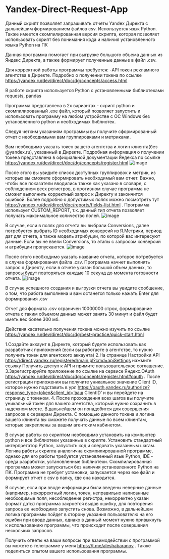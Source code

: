 # Yandex-Direct-Request-App
Данный скрипт позволяет запрашивать отчеты Yandex Директа с дальнейшим формированием файлов csv. Используется язык Python. Также имеется скомпилированная версия скрипта, которая позволяет использовать скрипт без понимания кода и наличия установленного языка Python на ПК

Данная программа помогает при выгрузке большого объема данных из Яндекс Директа, а также формирует полученные данные в файл .csv.

Для корректной работы программы требуется:
-API токен рекламного агентства в Директе. Подробно о получении токена по ссылке https://yandex.ru/dev/direct/doc/dg/concepts/access.html

В работе скрипта используется Python с установленными библиотеками requests, pandas

Программа представлена в 2х вариантах - скрипт python и скомпилированный .exe файл, который позволяет запустить и использовать программу на любом устройстве с ОС Windows без установленного python и необходимых библиотек.

Следуя четким указаниям программы вы получите сформированный отчет с необходимыми вам группировками и метриками.

Вам необходимо указать токен вашего агентства и логин клиента(без @yandex.ru), указанный в Директе. Подробная информация о получении токена представлена в официальной документации Яндекса по ссылке https://yandex.ru/dev/direct/doc/dg/concepts/register.html 
![image](https://user-images.githubusercontent.com/61497343/191431482-a20de544-fd0e-4f51-9d2a-d0250e877036.png)


После этого вы увидите список доступных группировок и метрик, из которых вы сможете сформировать необходимый вам отчет. Важно, чтобы все показатели вводились также как указано в словаре, с соблюдением всех регистров, в противном случае программа не сможет выполнить корректный запрос к Директу и закончится ошибкой. Более подробно о допустимых полях можно посмотреть тут https://yandex.ru/dev/direct/doc/reports/fields-list.html . Программа использует CUSTOM_REPORT, т.к. данный тип отчета позволяет получать максимальное количество полей.
![image](https://user-images.githubusercontent.com/61497343/191431612-963a6bc1-1c86-4436-b431-fe908ff7c356.png)



В случае, если в полях для отчета вы выбрали Conversions, далее потребуется выбрать ID необходимых конверсий из Я.Метрики, период дат для отчета, а также модель атрибуции, по которой вас интересуют данные. Если вы не ввели Conversions, то этапы с запросом конверсий и атрибуции пропускаются.
![image](https://user-images.githubusercontent.com/61497343/191431664-6a6d1867-4db5-4b13-932e-722c4570a1c2.png)



После этого необходимо указать название отчета, которое потребуется в случае формирования файла .csv. Программа начнет выполнять запрос к Директу, если в отчете указан большой объем данных, то запросы будут повторяться каждые 10 секунд до момента готовности отчета.
![image](https://user-images.githubusercontent.com/61497343/191431703-9fe7b184-55c7-4e2b-9875-712db1665313.png)


В случае успешного создания и выгрузки отчета вы увидите сообщение, о том, что работа выполнена и вам останется только нажать Enter для формирования .csv 

Отчет для формата .csv ограничен 10000000 строк, формирование отчета с таким объемом данных может занять 30 минут и файл будет иметь вес более 300 мб.


Действия касательно получения токена можно изучить по ссылке https://yandex.ru/dev/direct/doc/dg/best-practice/quick-start.html

1.Создайте аккаунт в Директе, который будете использовать как разработчик приложений (если вы работаете в агентстве, то нужно получить токен для агентского аккаунта)
2.На странице Настройки API https://direct.yandex.ru/registered/main.pl?cmd=apiSettings  нажмите ссылку Получить доступ к API и примите пользовательское соглашение.
3.Зарегистрируйте приложение по ссылке на сервисе Яндекс.OAuth https://yandex.ru/dev/direct/doc/dg/concepts/register.html#oauth . После регистрации приложения вы получите уникальное значение Client ID, которое нужно подставить в урл https://oauth.yandex.ru/authorize?response_type=token&client_id=’ваш ClientID’ и вы перейдете на страницу с токеном.
4. После прохождения всех шагов вы получите уникальный токен для вашего агентства, который нужно сохранить в надежном месте. В дальнейшем он понадобится для совершения запросов к серверам Директа. С помощью данного токена и логина вашего клиента вы сможете получать данные по всем клиентам, которые закреплены за вашим агентским кабинетом.

В случае работы со скриптом необходимо установить на компьютер python и все библиотеки указанные в скрипте. Установить стандартный интерпретатор Python, запустить код и следовать указанным шагам. Логика работы скрипта аналогична скомпилированной программе, однако для его работы требуется установленный язык Python, IDE - среда разработки, установленные библиотеки. Скомпилированная программа может запускаться без наличия установленного Python на ПК. Программа не требует установки, запускается через exe файл и формирует отчет с csv в папку, где она находится.

В случае, если при вводе информации были введены неверные данные (например, некорректный логин, токен, неправильно написанные необходимые поля, несоблюдение регистра, некорректно указан формат даты) программа закроется выдав ошибку, для повторения запроса ее необходимо запустить снова. Возможно, в дальнейшем логика программы пойдет в сторону указания пользователю на его ошибки при вводе данных, однако в данный момент нужно привыкнуть к использованию программы, что происходит после совершения нескольких запросов.

Получить ответы на ваши вопросы при взаимодействии с программой вы можете в телеграмме у меня https://t.me/aleshabaranov . Также поделиться опытом вашего использования программы.
